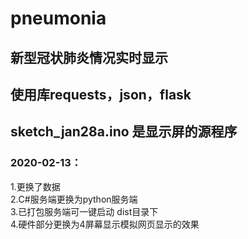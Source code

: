 # pneumonia
## 新型冠状肺炎情况实时显示  
## 使用库requests，json，flask  
## sketch_jan28a.ino 是显示屏的源程序  
### 2020-02-13：  
1.更换了数据  
2.C#服务端更换为python服务端  
3.已打包服务端可一键启动 dist目录下  
4.硬件部分更换为4屏幕显示模拟网页显示的效果  
